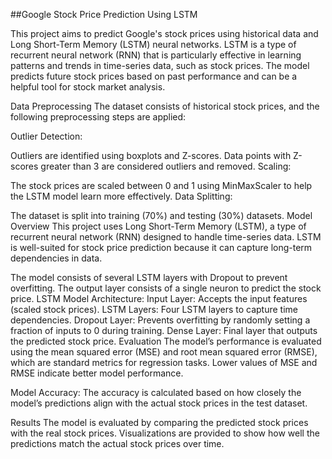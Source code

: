 <!-- ABOUT THE PROJECT -->
##Google Stock Price Prediction Using LSTM

This project aims to predict Google's stock prices using historical data and Long Short-Term Memory (LSTM) neural networks. LSTM is a type of recurrent neural network (RNN) that is particularly effective in learning patterns and trends in time-series data, such as stock prices. The model predicts future stock prices based on past performance and can be a helpful tool for stock market analysis.

Data Preprocessing
The dataset consists of historical stock prices, and the following preprocessing steps are applied:

Outlier Detection:

Outliers are identified using boxplots and Z-scores. Data points with Z-scores greater than 3 are considered outliers and removed.
Scaling:

The stock prices are scaled between 0 and 1 using MinMaxScaler to help the LSTM model learn more effectively.
Data Splitting:

The dataset is split into training (70%) and testing (30%) datasets.
Model Overview
This project uses Long Short-Term Memory (LSTM), a type of recurrent neural network (RNN) designed to handle time-series data. LSTM is well-suited for stock price prediction because it can capture long-term dependencies in data.

The model consists of several LSTM layers with Dropout to prevent overfitting.
The output layer consists of a single neuron to predict the stock price.
LSTM Model Architecture:
Input Layer: Accepts the input features (scaled stock prices).
LSTM Layers: Four LSTM layers to capture time dependencies.
Dropout Layer: Prevents overfitting by randomly setting a fraction of inputs to 0 during training.
Dense Layer: Final layer that outputs the predicted stock price.
Evaluation
The model’s performance is evaluated using the mean squared error (MSE) and root mean squared error (RMSE), which are standard metrics for regression tasks. Lower values of MSE and RMSE indicate better model performance.

Model Accuracy:
The accuracy is calculated based on how closely the model’s predictions align with the actual stock prices in the test dataset.

Results
The model is evaluated by comparing the predicted stock prices with the real stock prices. Visualizations are provided to show how well the predictions match the actual stock prices over time.


